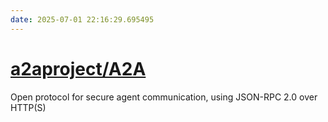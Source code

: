 ```yaml
---
date: 2025-07-01 22:16:29.695495
---
```


# [a2aproject/A2A](https://github.com/a2aproject/A2A)

Open protocol for secure agent communication, using JSON-RPC 2.0 over HTTP(S)